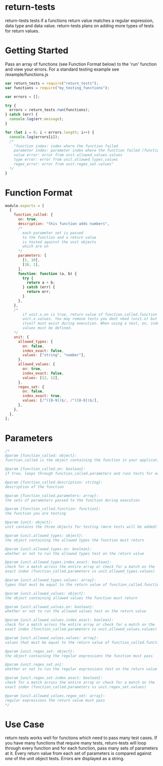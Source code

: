 # return-tests

return-tests tests if a functions return value matches a regular expression, data type and data value.
return-tests plans on adding more types of tests for return values.

# Getting Started

Pass an array of functions (see Function Format below) to the 'run' function and view your errors. For
a standard testing example see /example/functions.js

```js
var return_tests = require("return_tests");
var functions = require("my_testing_functions");

var errors = [];

try {
  errors = return_tests.run(functions);
} catch (err) {
  console.log(err.message);
}

for (let i = 0; i < errors.length; i++) {
  console.log(errors[i]);
  /*
    "function index: index where the function failed
    parameter index: parameter index where the function failed (function_called.parameters)
    value error: error from unit.allowed_values.values
    type error: error from unit.allowed_types.values
    regex_error: error from unit.regex_set.values"
  */
}
```

<!-- # ~~~Creating Functions~~~

```js
var return_tests = require("return_tests");
return_tests.generate_functions("./file_written_to", {
  folders: "",
  functions: ['regular', 'named', 'arrow'] //...
  files: [],
});
``` -->

# Function Format

```js
module.exports = [
  {
    function_called: {
      on: true,
      description: "this function adds numbers",
      /*
        each parameter set is passed
        to the function and a return value
        is tested against the unit objects
        which are on
      */
      parameters: [
        [1, 10],
        [10, 1],
      ],
      function: function (a, b) {
        try {
          return a + b;
        } catch (err) {
          return err;
        }
      },
    },
    /*
        if unit.x.on is true, return value of function_called.function is tested against
        unit.x.values. You may remove tests you dont need (unit.x) but the unit object 
        itself must exist during execution. When using a test, on, index_exact and 
        values must be defined.
    */
    unit: {
      allowed_types: {
        on: false,
        index_exact: false,
        values: ["string", "number"],
      },
      allowed_values: {
        on: true,
        index_exact: false,
        values: [12, 12],
      },
      regex_set: {
        on: false,
        index_exact: true,
        values: [/^([0-9])$/, /^([0-9])$/],
      },
    },
  },
];
```

# Parameters

```js
/*
@param {function_called: object}:
function_called is the object containing the function in your application you are testing

@param {function_called.on: boolean}:
if true, loops through function_called.parameters and runs tests for each return value

@param {function_called.description: string}:
description of the function

@param {function_called.parameters: array}:
the sets of parameters passed to the function during execution

@param {function_called.function: function}:
the function you are testing

@param {unit: object}:
unit contains the three objects for testing (more tests will be added)

@param {unit.allowed_types: object}:
the object containing the allowed types the function must return

@param {unit.allowed_types.on: boolean}:
whether or not to run the allowed types test on the return value 

@param {unit.allowed_types.index_exact: boolean}:
check for a match across the entire array or check for a match on the
exact index (function_called.parameters vs unit.allowed_types.values)

@param {unit.allowed_types.values: array}:
types that must be equal to the return value of function_called.function

@param {unit.allowed_values: object}:
the object containing allowed values the function must return

@param {unit.allowed_values.on: boolean}:
whether or not to run the allowed values test on the return value

@param {unit.allowed_values.index_exact: boolean}:
check for a match across the entire array or check for a match on the
exact index (function_called.parameters vs unit.allowed_values.values)

@param {unit.allowed_values.values: array}:
values that must be equal to the return value of function_called.function

@param {unit.regex_set: object}:
the object containing the regular expressions the function must pass

@param {unit.regex_set.on}:
whether or not to run the regular expressions test on the return value

@param {unit.regex_set.index_exact: boolean}:
check for a match across the entire array or check for a match on the
exact index (function_called.parameters vs unit.regex_set.values)

@param {unit.allowed_values.regex_set: array}:
regular expressions the return value must pass
*/
```

# Use Case

return-tests works well for functions which need to pass many test cases.
If you have many functions that require many tests, return-tests will loop
through every function and for each function, pass many sets of parameters at it.
Every return value from each set of parameters is compared against one of the unit
object tests. Errors are displayed as a string.
